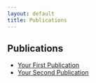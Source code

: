 ```yaml
---
layout: default
title: Publications
---
```


## Publications

<!-- List your publications here -->
- [Your First Publication](link_to_publication)
- [Your Second Publication](link_to_publication)
<!-- Add more as needed -->
